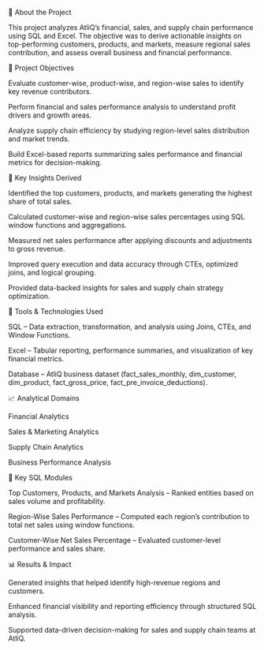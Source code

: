🏢 About the Project

This project analyzes AtliQ’s financial, sales, and supply chain performance using SQL and Excel.
The objective was to derive actionable insights on top-performing customers, products, and markets, measure regional sales contribution, and assess overall business and financial performance.

🎯 Project Objectives

Evaluate customer-wise, product-wise, and region-wise sales to identify key revenue contributors.

Perform financial and sales performance analysis to understand profit drivers and growth areas.

Analyze supply chain efficiency by studying region-level sales distribution and market trends.

Build Excel-based reports summarizing sales performance and financial metrics for decision-making.

🧠 Key Insights Derived

Identified the top customers, products, and markets generating the highest share of total sales.

Calculated customer-wise and region-wise sales percentages using SQL window functions and aggregations.

Measured net sales performance after applying discounts and adjustments to gross revenue.

Improved query execution and data accuracy through CTEs, optimized joins, and logical grouping.

Provided data-backed insights for sales and supply chain strategy optimization.

🧰 Tools & Technologies Used

SQL – Data extraction, transformation, and analysis using Joins, CTEs, and Window Functions.

Excel – Tabular reporting, performance summaries, and visualization of key financial metrics.

Database – AtliQ business dataset (fact_sales_monthly, dim_customer, dim_product, fact_gross_price, fact_pre_invoice_deductions).

📈 Analytical Domains

Financial Analytics

Sales & Marketing Analytics

Supply Chain Analytics

Business Performance Analysis

📑 Key SQL Modules

Top Customers, Products, and Markets Analysis – Ranked entities based on sales volume and profitability.

Region-Wise Sales Performance – Computed each region’s contribution to total net sales using window functions.

Customer-Wise Net Sales Percentage – Evaluated customer-level performance and sales share.

📊 Results & Impact

Generated insights that helped identify high-revenue regions and customers.

Enhanced financial visibility and reporting efficiency through structured SQL analysis.

Supported data-driven decision-making for sales and supply chain teams at AtliQ.
